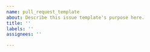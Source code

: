 ```yaml
---
name: pull_request_template
about: Describe this issue template's purpose here.
title: ''
labels: ''
assignees: ''

---
```




